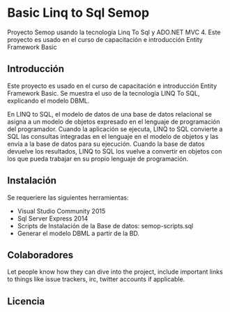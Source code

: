 # Basic Linq to Sql Semop
Proyecto Semop usando la tecnología Linq To Sql y ADO.NET MVC 4. 
Este proyecto es usado en el curso de capacitación e introducción Entity Framework Basic

## Introducción

Este proyecto es usado en el curso de capacitación e introducción Entity Framework Basic. Se muestra el uso de la tecnología LINQ To SQL, explicando el modelo DBML.

En LINQ to SQL, el modelo de datos de una base de datos relacional se asigna a un modelo de objetos expresado en el lenguaje de programación del programador. Cuando la aplicación se ejecuta, LINQ to SQL convierte a SQL las consultas integradas en el lenguaje en el modelo de objetos y las envía a la base de datos para su ejecución. Cuando la base de datos devuelve los resultados, LINQ to SQL los vuelve a convertir en objetos con los que pueda trabajar en su propio lenguaje de programación.


## Instalación

Se requeriere las siguientes herramientas:

- Visual Studio Community 2015
- Sql Server Express 2014 
- Scripts de Instalación de la Base de datos: semop-scripts.sql
- Generar el modelo DBML a partir de la BD.


## Colaboradores

Let people know how they can dive into the project, include important links to things like issue trackers, irc, twitter accounts if applicable.

## Licencia


